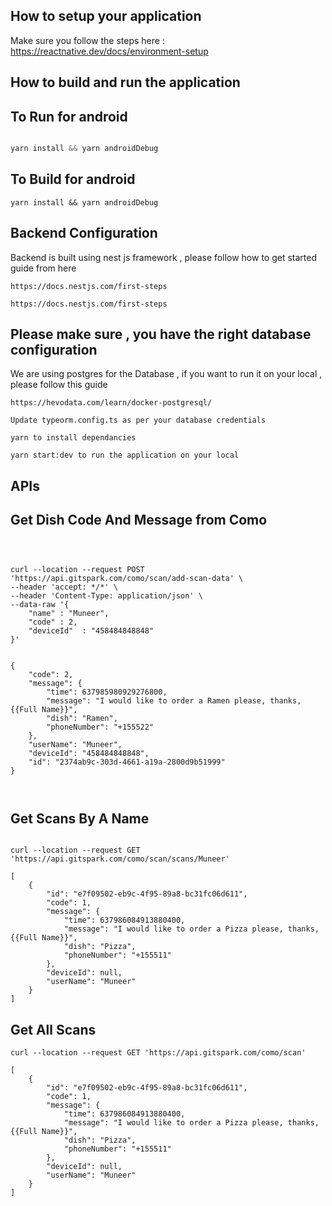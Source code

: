 ## How to setup your application

Make sure you follow the steps here :
https://reactnative.dev/docs/environment-setup


## How to build and run the application

## To Run for android 

```javascript

yarn install && yarn androidDebug

```


## To Build for android 

```
yarn install && yarn androidDebug
```


## Backend Configuration

Backend is built using nest js framework , please follow how to get started guide from here

```
https://docs.nestjs.com/first-steps
```

```
https://docs.nestjs.com/first-steps

```

## Please make sure , you have the right database configuration

We are using postgres for the Database , if you want to run it on your local , please follow this guide

```
https://hevodata.com/learn/docker-postgresql/
```

```
Update typeorm.config.ts as per your database credentials
```


```
yarn to install dependancies 

yarn start:dev to run the application on your local

```



## APIs


## Get Dish Code And Message from Como

```



curl --location --request POST 'https://api.gitspark.com/como/scan/add-scan-data' \
--header 'accept: */*' \
--header 'Content-Type: application/json' \
--data-raw '{
    "name" : "Muneer",
    "code" : 2,
    "deviceId"  : "458484848848"
}'


{
    "code": 2,
    "message": {
        "time": 637985980929276800,
        "message": "I would like to order a Ramen please, thanks, {{Full Name}}",
        "dish": "Ramen",
        "phoneNumber": "+155522"
    },
    "userName": "Muneer",
    "deviceId": "458484848848",
    "id": "2374ab9c-303d-4661-a19a-2800d9b51999"
}



```
## Get Scans By A Name


```

curl --location --request GET 'https://api.gitspark.com/como/scan/scans/Muneer'

[
    {
        "id": "e7f09502-eb9c-4f95-89a8-bc31fc06d611",
        "code": 1,
        "message": {
            "time": 637986084913880400,
            "message": "I would like to order a Pizza please, thanks, {{Full Name}}",
            "dish": "Pizza",
            "phoneNumber": "+155511"
        },
        "deviceId": null,
        "userName": "Muneer"
    }
]

```


## Get All Scans

```
curl --location --request GET 'https://api.gitspark.com/como/scan'

[
    {
        "id": "e7f09502-eb9c-4f95-89a8-bc31fc06d611",
        "code": 1,
        "message": {
            "time": 637986084913880400,
            "message": "I would like to order a Pizza please, thanks, {{Full Name}}",
            "dish": "Pizza",
            "phoneNumber": "+155511"
        },
        "deviceId": null,
        "userName": "Muneer"
    }
]
```